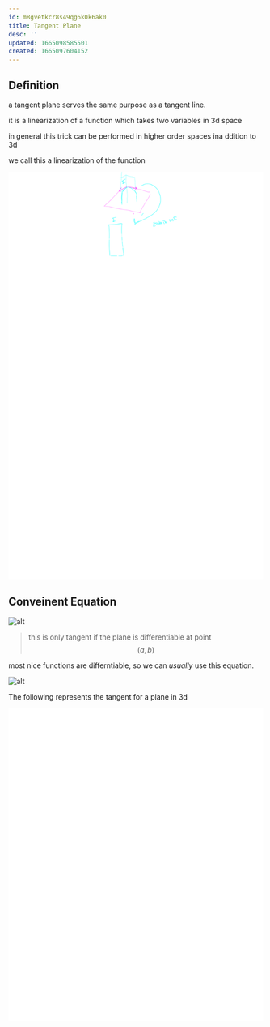 ```yaml
---
id: m8gvetkcr8s49qg6k0k6ak0
title: Tangent Plane
desc: ''
updated: 1665098585501
created: 1665097604152
---
```


## Definition

a tangent plane serves the same purpose as a tangent line.

it is a linearization of a function which takes two variables in 3d space

in general this trick can be performed 
in higher order spaces ina ddition to 3d

we call this a linearization of the function

![alt](./assets/images/tangent_plane.svg)

## Conveinent Equation

![alt](./assets/images/tangent_planequation.svg)

> this is only tangent if the plane is differentiable at point $$(a,b)$$

most nice functions are differntiable, so we can *usually* use this equation.

![alt](./assets/images/expaneded_tangent.svg)

The following represents the tangent for a plane in 3d

![alt](./assets/images/planar_normal.svg)
